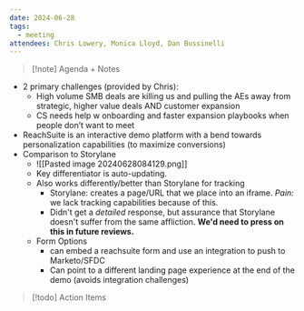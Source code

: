 ```yaml
---
date: 2024-06-28
tags:
  - meeting
attendees: Chris Lowery, Monica Lloyd, Dan Bussinelli
---
```

> [!note] Agenda + Notes
> 

- 2 primary challenges (provided by Chris):
	- High volume SMB deals are killing us and pulling the AEs away from strategic, higher value deals AND customer expansion
	- CS needs help w onboarding and faster expansion playbooks when people don’t want to meet
- ReachSuite is an interactive demo platform with a bend towards personalization capabilities (to maximize conversions)
- Comparison to Storylane
	- ![[Pasted image 20240628084129.png]]
	- Key differentiator is auto-updating. 
	- Also works differently/better than Storylane for tracking
		- Storylane: creates a page/URL that we place into an iframe. *Pain:* we lack tracking capabilities because of this.
		- Didn't get a *detailed* response, but assurance that Storylane doesn't suffer from the same affliction. **We'd need to press on this in future reviews.**
	- Form Options
		- can embed a reachsuite form and use an integration to push to Marketo/SFDC
		- Can point to a different landing page experience at the end of the demo (avoids integration challenges)

> [!todo] Action Items

